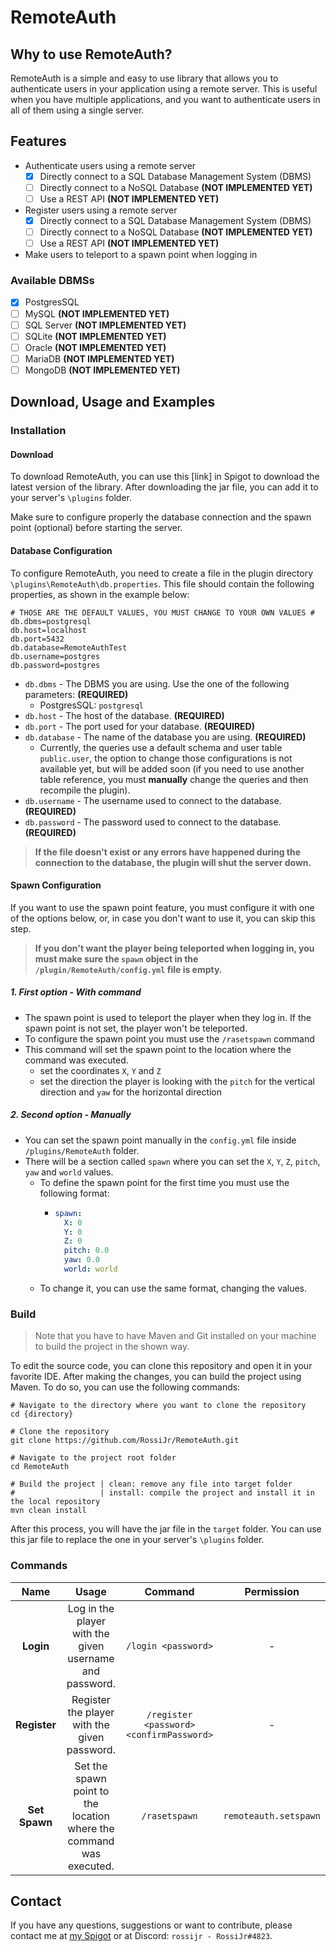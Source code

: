 [//]: # (<div>)

[//]: # (  <img alt="RemoteAuth Logo" src="https://i.ibb.co/wK0Y58T/Remote-Auth-Logo.png">)

[//]: # (</div>)

# RemoteAuth

## Why to use RemoteAuth?

RemoteAuth is a simple and easy to use library that allows you to authenticate users in your application using a remote
server. This is useful when you have multiple applications, and you want to authenticate users in all of them using a
single server.

## Features

- Authenticate users using a remote server
    - [x] Directly connect to a SQL Database Management System (DBMS)
    - [ ] Directly connect to a NoSQL Database **(NOT IMPLEMENTED YET)**
    - [ ] Use a REST API **(NOT IMPLEMENTED YET)**
- Register users using a remote server
    - [x] Directly connect to a SQL Database Management System (DBMS)
    - [ ] Directly connect to a NoSQL Database **(NOT IMPLEMENTED YET)**
    - [ ] Use a REST API **(NOT IMPLEMENTED YET)**
- Make users to teleport to a spawn point when logging in

### Available DBMSs

- [x] PostgresSQL
- [ ] MySQL **(NOT IMPLEMENTED YET)**
- [ ] SQL Server **(NOT IMPLEMENTED YET)**
- [ ] SQLite **(NOT IMPLEMENTED YET)**
- [ ] Oracle **(NOT IMPLEMENTED YET)**
- [ ] MariaDB **(NOT IMPLEMENTED YET)**
- [ ] MongoDB **(NOT IMPLEMENTED YET)**

## Download, Usage and Examples

### Installation

#### Download

To download RemoteAuth, you can use this [link] in Spigot to download the latest version of the library. After
downloading the jar file, you can add it to your server's `\plugins` folder.

Make sure to configure properly the database connection and the spawn point (optional) before starting the server.

#### Database Configuration

To configure RemoteAuth, you need to create a file in the plugin directory `\plugins\RemoteAuth\db.properties`. This file
should contain the following properties, as shown in the example below:

```properties
# THOSE ARE THE DEFAULT VALUES, YOU MUST CHANGE TO YOUR OWN VALUES #
db.dbms=postgresql
db.host=localhost
db.port=5432
db.database=RemoteAuthTest
db.username=postgres
db.password=postgres
```

- `db.dbms` - The DBMS you are using. Use the one of the following parameters: **(REQUIRED)**
    - PostgresSQL: `postgresql`
- `db.host` - The host of the database. **(REQUIRED)**
- `db.port` - The port used for your database. **(REQUIRED)**
- `db.database` - The name of the database you are using. **(REQUIRED)**
    - Currently, the queries use a default schema and user table `public.user`, the option to change those
      configurations is not available yet, but will be added soon (if you need to use another table reference, you must
      **manually** change the queries and then recompile the plugin).
- `db.username` - The username used to connect to the database. **(REQUIRED)**
- `db.password` - The password used to connect to the database. **(REQUIRED)**

> **If the file doesn't exist or any errors have happened during the connection to the database, the plugin will shut the server down.**

#### Spawn Configuration

If you want to use the spawn point feature, you must configure it with one of the options below, or, in case you don't
want to use it, you can skip this step.

> **If you don't want the player being teleported when logging in, you must make sure the `spawn` object in
the `/plugin/RemoteAuth/config.yml` file is empty.**

##### 1. First option - With command

- The spawn point is used to teleport the player when they log in. If the spawn point is not set, the player won't be
  teleported.
- To configure the spawn point you must use the `/rasetspawn` command
- This command will set the spawn point to the location where the command was executed.
    - set the coordinates `X`, `Y` and `Z`
    - set the direction the player is looking with the `pitch` for the vertical direction and `yaw` for the horizontal
      direction

##### 2. Second option - Manually

- You can set the spawn point manually in the `config.yml` file inside `/plugins/RemoteAuth` folder.
- There will be a section called `spawn` where you can set the `X`, `Y`, `Z`, `pitch`, `yaw` and `world` values.
    - To define the spawn point for the first time you must use the following format:
        - ```yaml
          spawn:
            X: 0
            Y: 0
            Z: 0
            pitch: 0.0
            yaw: 0.0
            world: world
      
    - To change it, you can use the same format, changing the values.

### Build

> Note that you have to have Maven and Git installed on your machine to build the project in the shown way.

To edit the source code, you can clone this repository and open it in your favorite IDE. After making the changes, you
can build the project using Maven. To do so, you can use the following commands:

```shell
# Navigate to the directory where you want to clone the repository
cd {directory}
```

```shell
# Clone the repository
git clone https://github.com/RossiJr/RemoteAuth.git
```

```shell
# Navigate to the project root folder
cd RemoteAuth
```

```shell
# Build the project | clean: remove any file into target folder
#                   | install: compile the project and install it in the local repository
mvn clean install
```

After this process, you will have the jar file in the `target` folder. You can use this jar file to replace the one in
your server's `\plugins` folder.

### Commands

|     Name      |                                Usage                                |                 Command                  |      Permission       |
|:-------------:|:-------------------------------------------------------------------:|:----------------------------------------:|:---------------------:|
|   **Login**   |       Log in the player with the given username and password.       |           `/login <password>`            |           -           |
| **Register**  |            Register the player with the given password.             | `/register <password> <confirmPassword>` |           -           |
| **Set Spawn** | Set the spawn point to the location where the command was executed. |              `/rasetspawn`               | `remoteauth.setspawn` |

## Contact

If you have any questions, suggestions or want to contribute, please contact me
at [my Spigot](https://www.spigotmc.org/members/rossijr.1217740/) or at Discord: `rossijr - RossiJr#4823`.
